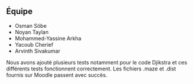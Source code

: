 ## Équipe
- Osman Söbe
- Noyan Taylan
- Mohammed-Yassine Arkha
- Yacoub Cherief
- Arvinth Sivakumar

Nous avons ajouté plusieurs tests notamment pour le code Djikstra et ces différents tests fonctionnent correctement. Les fichiers .maze et .dist fournis sur Moodle passent avec succès.
